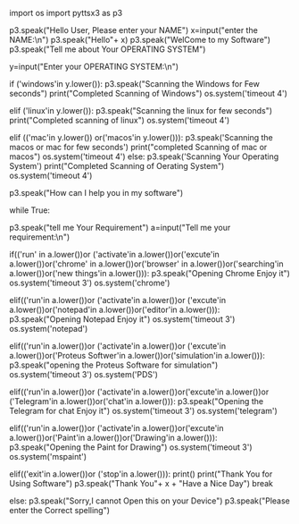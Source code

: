 import os
import pyttsx3 as p3

p3.speak("Hello User, Please enter your NAME")
x=input("enter the NAME:\n")
p3.speak("Hello"+ x)
p3.speak("WelCome to my Software")
p3.speak("Tell me about Your OPERATING SYSTEM")

y=input("Enter your OPERATING SYSTEM:\n")
   
if ('windows'in y.lower()):
      p3.speak("Scanning the Windows for Few seconds")
      print("Completed Scanning of Windows")
      os.system('timeout 4')
      
elif ('linux'in y.lower()):
      p3.speak("Scanning the linux for few seconds")
      print("Completed scanning of linux")
      os.system('timeout 4')
      
elif (('mac'in y.lower()) or('macos'in y.lower())):
      p3.speak('Scanning the macos or mac for few seconds')
      print("completed  Scanning of mac or macos")
      os.system('timeout 4')
else:
        p3.speak('Scanning Your Operating System')
        print("Completed Scanning of Oerating System")
        os.system('timeout 4')        
      
p3.speak("How can I help you in my software")
 
while True:
  
  p3.speak("tell me Your Requirement")
  a=input("Tell me your requirement:\n")
  
  if(('run' in a.lower())or ('activate'in a.lower())or('excute'in a.lower())or('chrome' in a.lower())or('browser' in a.lower())or('searching'in a.lower())or('new things'in a.lower())):
        p3.speak("Opening Chrome Enjoy it")
        os.system('timeout 3')
        os.system('chrome')
   
  elif(('run'in a.lower())or ('activate'in a.lower())or ('excute'in a.lower())or('notepad'in a.lower())or('editor'in a.lower())):
        p3.speak("Opening Notepad Enjoy it")
        os.system('timeout 3')
        os.system('notepad')
   
  elif(('run'in a.lower())or ('activate'in a.lower())or ('excute'in a.lower())or('Proteus Softwer'in a.lower())or('simulation'in a.lower())):
        p3.speak("opening the Proteus Software for simulation")
        os.system('timeout 3')
        os.system('PDS')

  elif(('run'in a.lower())or ('activate'in a.lower())or('excute'in a.lower())or ('Telegram'in a.lower())or('chat'in a.lower())):
        p3.speak("Opening the  Telegram for chat Enjoy it")
        os.system('timeout 3')
        os.system('telegram')
    
  elif(('run'in a.lower())or ('activate'in a.lower())or('excute'in a.lower())or('Paint'in a.lower())or('Drawing'in a.lower())):
        p3.speak("Opening the Paint for Drawing")
        os.system('timeout 3')
        os.system('mspaint')
  
  elif(('exit'in a.lower())or ('stop'in a.lower())):
        print()
        print("Thank You for Using Software")
        p3.speak("Thank You"+ x + "Have a Nice Day")
        break    
   
  else:
        p3.speak("Sorry,I cannot Open this on your Device")
        p3.speak("Please enter the Correct spelling")
        
        



        
        
                
     



